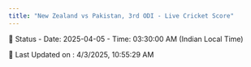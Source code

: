 ```yaml
---
title: "New Zealand vs Pakistan, 3rd ODI - Live Cricket Score"
--- 
```


📑 Status - Date: 2025-04-05 - Time: 03:30:00 AM (Indian Local Time)

📝 Last Updated on : 4/3/2025, 10:55:29 AM  

